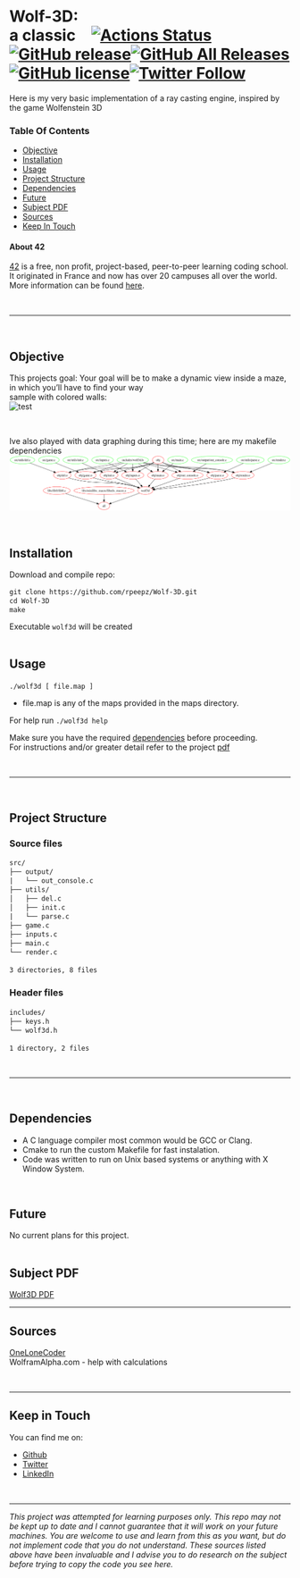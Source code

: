 # Wolf-3D:<br>a classic&emsp;[![Actions Status](https://github.com/rpeepz/Wolf-3D/workflows/C/Build/badge.svg)](https://github.com/rpeepz/Wolf-3D/actions)[![GitHub release](https://img.shields.io/github/v/release/rpeepz/Wolf-3D.svg)](https://github.com/rpeepz/Wolf-3D/releases)[![GitHub All Releases](https://img.shields.io/github/downloads/rpeepz/Wolf-3D/total.svg)](https://github.com/rpeepz/Wolf-3D/releases)[![GitHub license](https://img.shields.io/badge/Licence-The%20Unlicense-yellow.svg)](https://raw.githubusercontent.com/rpeepz/Wolf-3D/master/LICENSE)[![Twitter Follow](https://img.shields.io/twitter/follow/papagna94.svg?style=social&label=Follow)](https://twitter.com/papagna94)  
Here is my very basic implementation of a ray casting engine, inspired by the game Wolfenstein 3D <br/>


### Table Of Contents
* [Objective](#objective)
* [Installation](#installation)
* [Usage](#usage)
* [Project Structure](#project-structure)
* [Dependencies](#dependencies)
* [Future](#future)
* [Subject PDF](#subject-pdf)
* [Sources](#sources)
* [Keep In Touch](#keep-in-touch)

#### About 42  
[42][42] is a free, non profit, project-based, peer-to-peer learning coding school. It originated in France and now has over 20 campuses all over the world. More information can be found [here][42].

<br>

---

<br>

## Objective  
This projects goal: Your goal will be to make a dynamic view inside a maze, in which you’ll have to find your way  
sample with colored walls:  
![test](https://media.giphy.com/media/hqUNtN8YxAcxhASggN/giphy.gif "sample")  

<br>

Ive also played with data graphing during this time; here are my makefile dependencies
<img src="https://raw.githubusercontent.com/rpeepz/Wolf-3D/master/info/Makefile_graph.png" title="graph">  

<br>

## Installation
Download and compile repo:  
``` 
git clone https://github.com/rpeepz/Wolf-3D.git  
cd Wolf-3D  
make  
```  
Executable `wolf3d` will be created  
<br>

## Usage  

`./wolf3d [ file.map ]`
- file.map is any of the maps provided in the maps directory.  

For help run `./wolf3d help`  

Make sure you have the required [dependencies](#dependencies) before proceeding.  
For instructions and/or greater detail refer to the project [pdf](#subject-pdf)  

<br>

---  

<br>

## Project Structure

### Source files

```
src/
├── output/
|   └── out_console.c
├── utils/
│   ├── del.c
│   ├── init.c
|   └── parse.c
├── game.c
├── inputs.c
├── main.c
└── render.c

3 directories, 8 files
```

### Header files

```
includes/
├── keys.h
└── wolf3d.h

1 directory, 2 files
```
<br>

--- 

<br>

## Dependencies  
* A C language compiler most common would be GCC or Clang.
* Cmake to run the custom Makefile for fast instalation.
* Code was written to run on Unix based systems or anything with X Window System.

<br>

## Future 
No current plans for this project.  
<br>

## Subject PDF
[Wolf3D PDF][pdf]   

---  

## Sources  
[OneLoneCoder](https://www.youtube.com/channel/UC-yuWVUplUJZvieEligKBkA "informational")  
WolframAlpha.com - help with calculations  

<br>

---  

## Keep in Touch

You can find me on:
* [Github](https://github.com/rpeepz)  
* [Twitter](https://twitter.com/papagna94) 
* [LinkedIn](https://www.linkedin.com/in/rpapagna-510) 
<!-- * [Medium](https://medium.com/@themichaelbrave)  -->
<!-- * [Home] -->

<br>

---

_This project was attempted for learning purposes only. This repo may not be kept up to date and I cannot guarantee that it will work on your future machines. You are welcome to use and learn from this as you want, but do not implement code that you do not understand. These sources listed above have been invaluable and I advise you to do research on the subject before trying to copy the code you see here._  

<br>


[42]: http://42.us.org "42 USA"
[pdf]:  https://github.com/rpeepz/Wolf-3D/blob/master/info/wolf3d.en.pdf "wolf-3d"
